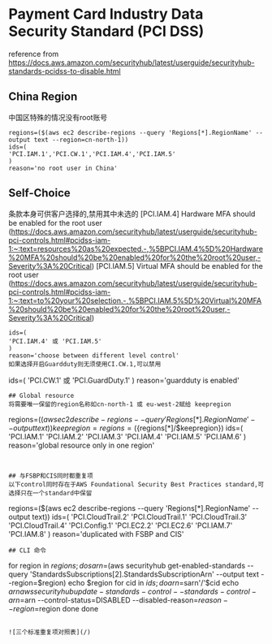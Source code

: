 # Payment Card Industry Data Security Standard (PCI DSS)
reference from https://docs.aws.amazon.com/securityhub/latest/userguide/securityhub-standards-pcidss-to-disable.html
## China Region
中国区特殊的情况没有root账号
```
regions=($(aws ec2 describe-regions --query 'Regions[*].RegionName' --output text --region=cn-north-1))
ids=(
'PCI.IAM.1','PCI.CW.1','PCI.IAM.4','PCI.IAM.5'
)
reason='no root user in China'
```
## Self-Choice
条款本身可供客户选择的,禁用其中未选的
[PCI.IAM.4] Hardware MFA should be enabled for the root user (https://docs.aws.amazon.com/securityhub/latest/userguide/securityhub-pci-controls.html#pcidss-iam-1:~:text=resources%20as%20expected.-,%5BPCI.IAM.4%5D%20Hardware%20MFA%20should%20be%20enabled%20for%20the%20root%20user,-Severity%3A%20Critical)
[PCI.IAM.5] Virtual MFA should be enabled for the root user (https://docs.aws.amazon.com/securityhub/latest/userguide/securityhub-pci-controls.html#pcidss-iam-1:~:text=to%20your%20selection.-,%5BPCI.IAM.5%5D%20Virtual%20MFA%20should%20be%20enabled%20for%20the%20root%20user,-Severity%3A%20Critical)

```
ids=(
'PCI.IAM.4' 或 'PCI.IAM.5' 
)
reason='choose between different level control'
如果选择开启Guardduty则无须使用CI.CW.1,可以禁用

```
ids=(
'PCI.CW.1' 或 'PCI.GuardDuty.1'
)
reason='guardduty is enabled'
```
## Global resource
将需要唯一保留的region名称如cn-north-1 或 eu-west-2赋给 keepregion
```
regions=($(aws ec2 describe-regions --query 'Regions[*].RegionName' --output text))
keepregion=
regions=(${regions[*]/$keepregion}) 
ids=(
'PCI.IAM.1' 'PCI.IAM.2' 'PCI.IAM.3' 'PCI.IAM.4' 'PCI.IAM.5' 'PCI.IAM.6'
)
reason='global resource only in one region'
```


## 与FSBP和CIS同时都重复项
以下control同时存在于AWS Foundational Security Best Practices standard,可选择只在一个standard中保留
```
regions=($(aws ec2 describe-regions --query 'Regions[*].RegionName' --output text))
ids=(
'PCI.CloudTrail.2' 'PCI.CloudTrail.1' 'PCI.CloudTrail.3' 'PCI.CloudTrail.4' 'PCI.Config.1' 'PCI.EC2.2' 'PCI.EC2.6' 'PCI.IAM.7' 'PCI.IAM.8' 
)
reason='duplicated with FSBP and CIS'
```
## CLI 命令
```
for region in $regions; do
sarn=$(aws securityhub get-enabled-standards --query 'StandardsSubscriptions[2].StandardsSubscriptionArn' --output text --region=$region)
echo $region
for cid in $ids; do
arn=$sarn'/'$cid
echo $arn
aws securityhub update-standards-control  --standards-control-arn=$arn --control-status=DISABLED --disabled-reason=$reason --region=$region
done
done
```

![三个标准重复项对照表](/)
